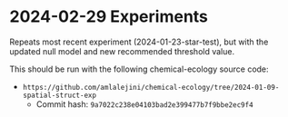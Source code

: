 # 2024-02-29 Experiments

Repeats most recent experiment (2024-01-23-star-test),
but with the updated null model and new recommended threshold value.

This should be run with the following chemical-ecology source code:

- `https://github.com/amlalejini/chemical-ecology/tree/2024-01-09-spatial-struct-exp`
  - Commit hash: `9a7022c238e04103bad2e399477b7f9bbe2ec9f4`
